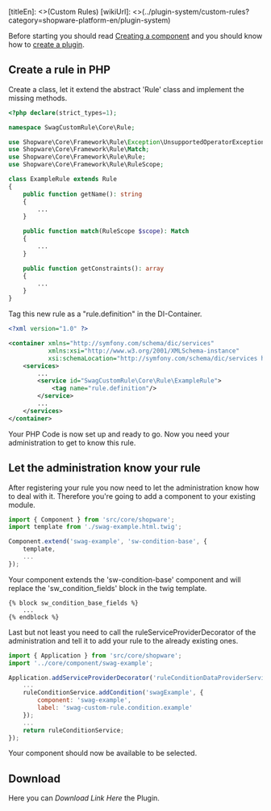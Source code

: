 [titleEn]: <>(Custom Rules)
[wikiUrl]: <>(../plugin-system/custom-rules?category=shopware-platform-en/plugin-system)

Before starting you should read 
[Creating a component](../10-administration/20-create-a-component.md) 
and you should know how to 
[create a plugin](../10-administration/01-administration-start-development.md#create-your-first-plugin).

## Create a rule in PHP

Create a class, let it extend the abstract 'Rule' class and implement the missing methods.

```php
<?php declare(strict_types=1);

namespace SwagCustomRule\Core\Rule;

use Shopware\Core\Framework\Rule\Exception\UnsupportedOperatorException;
use Shopware\Core\Framework\Rule\Match;
use Shopware\Core\Framework\Rule\Rule;
use Shopware\Core\Framework\Rule\RuleScope;

class ExampleRule extends Rule
{
    public function getName(): string
    {
        ...
    }

    public function match(RuleScope $scope): Match
    {
        ...
    }

    public function getConstraints(): array
    {
        ...
    }
}
```

Tag this new rule as a "rule.definition" in the DI-Container.

```xml
<?xml version="1.0" ?>

<container xmlns="http://symfony.com/schema/dic/services"
           xmlns:xsi="http://www.w3.org/2001/XMLSchema-instance"
           xsi:schemaLocation="http://symfony.com/schema/dic/services http://symfony.com/schema/dic/services/services-1.0.xsd">
    <services>
        ...
        <service id="SwagCustomRule\Core\Rule\ExampleRule">
            <tag name="rule.definition"/>
        </service>
        ...
    </services>
</container>
```

Your PHP Code is now set up and ready to go. Now you need your administration to get to know this rule.

## Let the administration know your rule

After registering your rule you now need to let the administration know how to deal with it. 
Therefore you're going to add a component to your existing module.

```javascript
import { Component } from 'src/core/shopware';
import template from './swag-example.html.twig';

Component.extend('swag-example', 'sw-condition-base', {
    template,
    ...
});
```

Your component extends the 'sw-condition-base' component and will replace the 'sw_condition_fields' block in the twig template.

```twig
{% block sw_condition_base_fields %}
    ...
{% endblock %}
```

Last but not least you need to call the ruleServiceProviderDecorator of the administration and tell it to 
add your rule to the already existing ones.

```javascript
import { Application } from 'src/core/shopware';
import '../core/component/swag-example';

Application.addServiceProviderDecorator('ruleConditionDataProviderService', (ruleConditionService) => {
    ...
    ruleConditionService.addCondition('swagExample', {
        component: 'swag-example',
        label: 'swag-custom-rule.condition.example'
    });
    ...
    return ruleConditionService;
});
```

Your component should now be available to be selected.

## Download
Here you can *Download Link Here* the Plugin.
